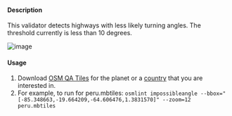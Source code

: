 #### Description

This validator detects highways with less likely turning angles. The threshold currently is less than 10 degrees.

![image](https://cloud.githubusercontent.com/assets/1152236/14332852/2f6b08d6-fc11-11e5-81c9-9dcf6ceaa7d9.png)

#### Usage

1. Download [OSM QA Tiles](https://osmlab.github.io/osm-qa-tiles/) for the planet or a [country](http://osmlab.github.io/osm-qa-tiles/country.html) that you are interested in. 
2. For example, to run for peru.mbtiles: `osmlint impossibleangle --bbox="[-85.348663,-19.664209,-64.606476,1.3831570]" --zoom=12 peru.mbtiles`
